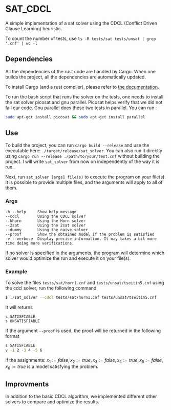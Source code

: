 # SAT_CDCL

A simple implementation of a sat solver using the CDCL (Conflict Driven Clause Learning) heuristic.

To count the number of tests, use `ls -R tests/sat tests/unsat | grep '.cnf' | wc -l`

## Dependencies
All the dependencies of the rust code are handled by Cargo. When one builds the project, all the dependencies are automatically updated.

To install Cargo (and a rust compiler), please refer to [the documentation](https://doc.rust-lang.org/cargo/getting-started/installation.html).

To run the bash script that runs the solver on the tests, one needs to install the sat solver picosat and gnu parallel. Picosat helps verify that we did not fail our code. Gnu parallel does these two tests in parallel. 
You can run :
```bash
sudo apt-get install picosat && sudo apt-get install parallel
```

## Use
To build the project, you can run `cargo build --release` and use the executable here: `./target/release/sat_solver`. You can also run it directly using `cargo run --release ./path/to/your/test.cnf` without building the project. 
I will write `sat_solver` from now on independently of the way it is run.

Next, run `sat_solver [args] file(s)` to execute the program on your file(s). It is possible to provide multiple files, and the arguments will apply to all of them.

### Args
```
-h --help     Show help message
--cdcl        Using the CDCL solver
--khorn       Using the Horn solver
--2sat        Using the 2sat solver
--dummy       Using the naive solver
--proof       Show the obtained model if the problem is satisfied
-v --verbose  Display precise information. It may takes a bit more time doing more verifications.
```

If no solver is specified in the arguments, the program will determine which solver would optimize the run and execute it on your file(s).

### Example
To solve the files `tests/sat/horn1.cnf` and `tests/unsat/tseitin5.cnf` using the cdcl solver, run the following command
```bash
$ ./sat_solver --cdcl tests/sat/horn1.cnf tests/unsat/tseitin5.cnf
```
It will returns
```
s SATISFIABLE
s UNSATISFIABLE
```

If the argument `--proof` is used, the proof will be returned in the following format
```bash
s SATISFIABLE
v -1 2 -3 4 -5 6
```
if the assignments: $x_1:=false, x_2:=true, x_3:=false, x_4:=true, x_5:=false, x_6:=true$ is a model satisfying the problem.

## Improvments

In addition to the basic CDCL algorithm, we implemented different other solvers to compare and optimize the results. 